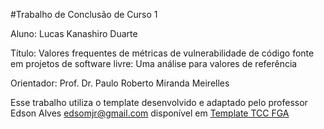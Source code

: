 #Trabalho de Conclusão de Curso 1

Aluno: Lucas Kanashiro Duarte 

Título: Valores frequentes de métricas de vulnerabilidade de código fonte em projetos de software livre: Uma análise para
valores de referência

Orientador: Prof. Dr. Paulo Roberto Miranda Meirelles

Esse trabalho utiliza o template desenvolvido e adaptado pelo professor Edson Alves <edsomjr@gmail.com> disponível em [Template TCC FGA](https://github.com/fga-unb/template-latex-tcc)
